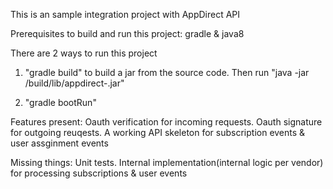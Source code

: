 This is an sample integration project with AppDirect API

Prerequisites to build and run this project: gradle & java8

There are 2 ways to run this project

1. "gradle build" to build a jar from the source code. Then run "java -jar /build/lib/appdirect-<version>.jar" 

2. "gradle bootRun"

Features present:
 Oauth verification for incoming requests.
 Oauth signature for outgoing reuqests.
 A working API skeleton for subscription events & user assginment events

Missing things:
 Unit tests.
 Internal implementation(internal logic per vendor) for processing subscriptions & user events

